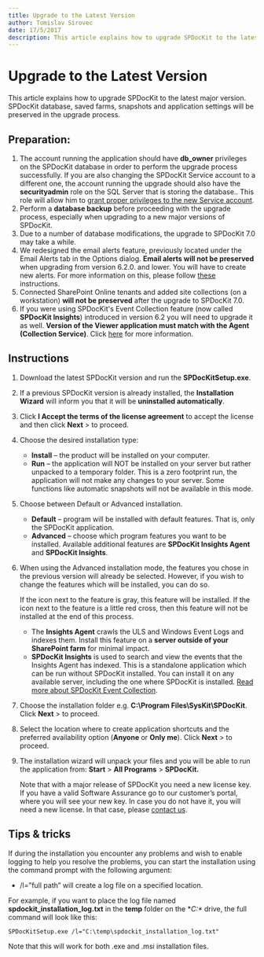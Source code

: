 ```yaml
---
title: Upgrade to the Latest Version
author: Tomislav Sirovec
date: 17/5/2017
description: This article explains how to upgrade SPDocKit to the latest major version.
---
```


# Upgrade to the Latest Version

This article explains how to upgrade SPDocKit to the latest major version. SPDocKit database, saved farms, snapshots and application settings will be preserved in the upgrade process.

## Preparation:

1. The account running the application should have **db\_owner** privileges on the SPDocKit database in order to perform the upgrade process successfully. If you are also changing the SPDocKit Service account to a different one, the account running the upgrade should also have the **securityadmin** role on the SQL Server that is storing the database.. This role will allow him to [grant proper privileges to the new Service account](upgrade-to-the-latest-version.md#internal/requirements/sharepoint-on-premises-user-permissions-requirements/).
2. Perform a **database backup** before proceeding with the upgrade process, especially when upgrading to a new major versions of SPDocKit.
3. Due to a number of database modifications, the upgrade to SPDocKit 7.0 may take a while. 
4. We redesigned the email alerts feature, previously located under the Email Alerts tab in the Options dialog. **Email alerts will not be preserved** when upgrading from version 6.2.0. and lower. You will have to create new alerts. For more information on this, please follow [these](upgrade-to-the-latest-version.md#internal/get-to-know-spdockit/backstage-screen/options-wizard#email-alerts)  instructions.
5. Connected SharePoint Online tenants and added site collections \(on a workstation\) **will not be preserved** after the upgrade to SPDocKit 7.0.
6. If you were using SPDocKit's Event Collection feature \(now called **SPDocKit Insights**\) introduced in version 6.2 you will need to upgrade it as well. **Version of the Viewer application must match with the Agent \(Collection Service\)**. Click [here](upgrade-to-the-latest-version.md#internal/spdockit-insights/configure-data-collection) for more information.

## Instructions

1. Download the latest SPDocKit version and run the **SPDocKitSetup.exe**.
2. If a previous SPDocKit version is already installed, the **Installation Wizard** will inform you that it will be **uninstalled automatically**.
3. Click **I Accept the terms of the license agreement** to accept the license and then click **Next** &gt; to proceed.
4. Choose the desired installation type:
   * **Install** – the product will be installed on your computer.
   * **Run** – the application will NOT be installed on your server but rather unpacked to a temporary folder. This is a zero footprint run, the application will not make any changes to your server. Some functions like automatic snapshots will not be available in this mode.
5. Choose between Default or Advanced installation. 
   * **Default** – program will be installed with default features. That is, only the SPDocKit application.
   * **Advanced** – choose which program features you want to be installed. Available additional features are **SPDocKit Insights Agent** and **SPDocKit Insights**.
6. When using the Advanced installation mode, the features you chose in the previous version will already be selected. However, if you wish to change the features which will be installed, you can do so.

   If the icon next to the feature is gray, this feature will be installed. If the icon next to the feature is a little red cross, then this feature will not be installed at the end of this process.

   * The **Insights Agent** crawls the ULS and Windows Event Logs and indexes them. Install this feature on a **server outside of your SharePoint farm** for minimal impact.
   * **SPDocKit Insights** is used to search and view the events that the Insights Agent has indexed. This is a standalone application which can be run without SPDocKit installed. You can install it on any available server, including the one where SPDocKit is installed. [Read more about SPDocKit Event Collection](upgrade-to-the-latest-version.md#internal/spdockit-insights/configure-data-collection).

7. Choose the installation folder e.g. **C:\Program Files\SysKit\SPDocKit**. Click **Next** &gt; to proceed.
8. Select the location where to create application shortcuts and the preferred availability option \(**Anyone** or **Only me**\). Click **Next** &gt; to proceed.
9. The installation wizard will unpack your files and you will be able to run the application from: **Start** &gt; **All Programs** &gt; **SPDocKit.**

   Note that with a major release of SPDocKit you need a new license key. If you have a valid Software Assurance go to our customer’s portal, where you will see your new key. In case you do not have it, you will need a new license. In that case, please [contact us](https://www.spdockit.com/support/contact-us/).

## Tips & tricks

If during the installation you encounter any problems and wish to enable logging to help you resolve the problems, you can start the installation using the command prompt with the following argument:

* /l=”full path” will create a log file on a specified location.

For example, if you want to place the log file named **spdockit\_installation\_log.txt** in the **temp** folder on the **C:\** drive, the full command will look like this:

`SPDocKitSetup.exe /l="C:\temp\spdockit_installation_log.txt"`

Note that this will work for both .exe and .msi installation files.

